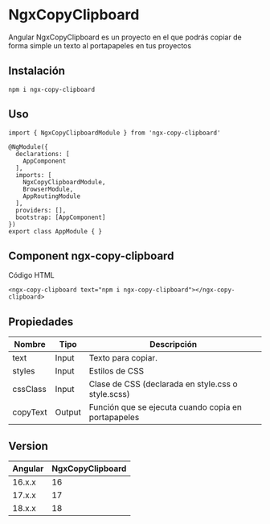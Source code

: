 # NgxCopyClipboard


Angular NgxCopyClipboard es un proyecto en el que podrás copiar de forma simple un texto al portapapeles en tus proyectos


## Instalación

```
npm i ngx-copy-clipboard
```


## Uso

```
import { NgxCopyClipboardModule } from 'ngx-copy-clipboard'

@NgModule({
  declarations: [
    AppComponent
  ],
  imports: [
    NgxCopyClipboardModule,
    BrowserModule,
    AppRoutingModule
  ],
  providers: [],
  bootstrap: [AppComponent]
})
export class AppModule { }
```

## Component ngx-copy-clipboard

Código HTML
```
<ngx-copy-clipboard text="npm i ngx-copy-clipboard"></ngx-copy-clipboard>
```


## Propiedades
| Nombre  | Tipo  | Descripción |
| ------------ | --------------- | --------------- |
| text     |  Input  | Texto para copiar. |
| styles      |  Input  |  Estilos de CSS |
| cssClass |  Input  |  Clase de CSS (declarada en style.css o style.scss) |
| copyText |  Output  |  Función que se ejecuta cuando copia en portapapeles |


## Version
| Angular  | NgxCopyClipboard  |
| ------------ | --------------- |
| 16.x.x |  16  |
| 17.x.x |  17  |
| 18.x.x |  18  |